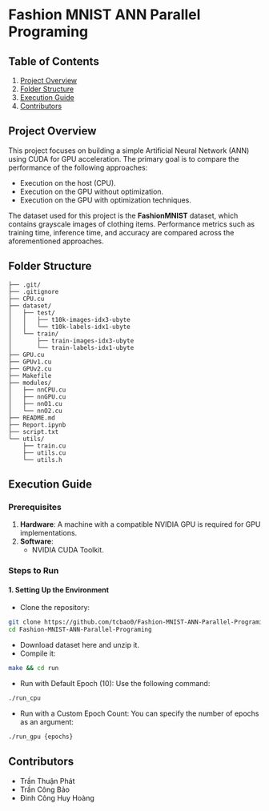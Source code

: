 # Fashion MNIST ANN Parallel Programing

## Table of Contents
1. [Project Overview](#project-overview)
2. [Folder Structure](#folder-structure)
3. [Execution Guide](#execution-guide)
4. [Contributors](#contributors)

## Project Overview

This project focuses on building a simple Artificial Neural Network (ANN) using CUDA for GPU acceleration. The primary goal is to compare the performance of the following approaches:
- Execution on the host (CPU).
- Execution on the GPU without optimization.
- Execution on the GPU with optimization techniques.

The dataset used for this project is the **FashionMNIST** dataset, which contains grayscale images of clothing items. Performance metrics such as training time, inference time, and accuracy are compared across the aforementioned approaches.

## Folder Structure

```
├── .git/
├── .gitignore
├── CPU.cu
├── dataset/
│   ├── test/
│   │   ├── t10k-images-idx3-ubyte
│   │   └── t10k-labels-idx1-ubyte
│   └── train/
│       ├── train-images-idx3-ubyte
│       └── train-labels-idx1-ubyte
├── GPU.cu
├── GPUv1.cu
├── GPUv2.cu
├── Makefile
├── modules/
│   ├── nnCPU.cu
│   ├── nnGPU.cu
│   ├── nnO1.cu
│   └── nnO2.cu
├── README.md
├── Report.ipynb
├── script.txt
└── utils/
    ├── train.cu
    ├── utils.cu
    └── utils.h
```

## Execution Guide

### Prerequisites
1. **Hardware**: A machine with a compatible NVIDIA GPU is required for GPU implementations.
2. **Software**:
   - NVIDIA CUDA Toolkit.

### Steps to Run

#### 1. Setting Up the Environment
- Clone the repository:
```bash
git clone https://github.com/tcbao0/Fashion-MNIST-ANN-Parallel-Programing.git
cd Fashion-MNIST-ANN-Parallel-Programing
```

- Download dataset here and unzip it.
- Compile it:
```bash
make && cd run
```
   + Run with Default Epoch (10):
   Use the following command:
```bash
./run_cpu
```

   + Run with a Custom Epoch Count:
   You can specify the number of epochs as an argument:
```bash
./run_gpu {epochs}
```

## Contributors

- Trần Thuận Phát
- Trần Công Bảo
- Đinh Công Huy Hoàng
